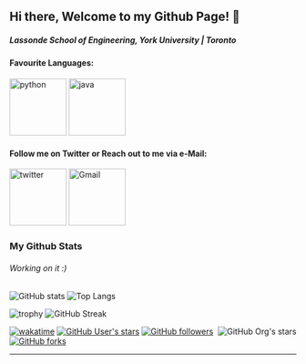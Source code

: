 ## Hi there, Welcome to my Github Page! 👋
##### Lassonde School of Engineering, York University | Toronto 
<!--
**taswar98/taswar98** is a ✨ _special_ ✨ repository because its `README.md` (this file) appears on your GitHub profile.

Here are some ideas to get you started:

- 🔭 I’m currently working on ...
- 🌱 I’m currently learning ...
- 👯 I’m looking to collaborate on ...
- 🤔 I’m looking for help with ...
- 💬 Ask me about ...
- 📫 How to reach me: ...
- 😄 Pronouns: ...
- ⚡ Fun fact: ...
-->

#### Favourite Languages:
[<img src="https://cdn.iconscout.com/icon/free/png-256/python-3521655-2945099.png" alt="python" width="100">](https://docs.python.org/3/library/index.html)
[<img src="https://cdn.iconscout.com/icon/free/png-128/java-2038875-1720088.png" alt="java" width="100">](https://docs.oracle.com/en/java/)

#### Follow me on Twitter or Reach out to me via e-Mail:
[<img src="https://cdn-icons-png.flaticon.com/512/733/733579.png" alt="twitter" width="100">](https://twitter.com/TaswarKarim1)
[<img src="https://seeklogo.com/images/G/gmail-new-2020-logo-32DBE11BB4-seeklogo.com.png" alt="Gmail" width="100">](mailto:taswar.karim97@gmail.com)

### My Github Stats
###### Working on it :)

![GitHub stats](https://github-readme-stats.vercel.app/api?username=taswar98&theme=gotham&show_icons=true&count_private=true&hide_title=true&hide_border=true)
![Top Langs](https://github-readme-stats.vercel.app/api/top-langs/?username=taswar98&layout=default&theme=gotham&hide=html&hide_border=true&card_width=330)


![trophy](https://github-profile-trophy.vercel.app/?username=taswar98&theme=onestar&no-frame=true&column=3&row=2)
![GitHub Streak](http://github-readme-streak-stats.herokuapp.com?user=taswar98&theme=gotham&hide_border=true&date_format=M%20j%5B%2C%20Y%5D)




[<img alt="GitHub Org's stars" src="https://img.shields.io/github/stars/OldCodersClub?label=OldCodersClub%27s%20Stars&logoColor=red&style=social" align="right">](https://github.com/OldCodersClub/faq)

[![wakatime](https://wakatime.com/badge/user/8cc8aa38-4041-409b-9d27-a85e5b897ad4.svg?style=social)](https://wakatime.com/@8cc8aa38-4041-409b-9d27-a85e5b897ad4)
[<img alt="GitHub User's stars" src="https://img.shields.io/github/stars/taswar98?affiliations=OWNER%2CCOLLABORATOR%2CORGANIZATION_MEMBER&label=Total%20user%20stars%20in%20all%20repo&logoColor=red&style=social">](https://github.com/taswar98?tab=repositories&q=&type=&language=&sort=stargazers)
[<img alt="GitHub followers" src="https://img.shields.io/github/followers/taswar98?&logoColor=red&style=social">](https://github.com/taswar98?tab=followers)
[<img alt="GitHub forks" src="https://img.shields.io/github/forks/taswar98/TranslatorSelenium?logoColor=red&style=social">](https://github.com/taswar98/TranslatorSelenium/network/members)

------
